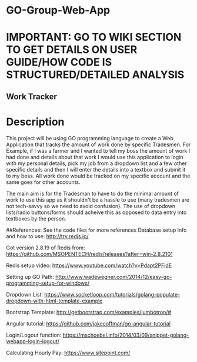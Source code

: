 # GO-Group-Web-App

# IMPORTANT: GO TO WIKI SECTION TO GET DETAILS ON USER GUIDE/HOW CODE IS STRUCTURED/DETAILED ANALYSIS

## Work Tracker

# Description
This project will be using GO programming language to create a Web Application that tracks the amount of work done by specific Tradesmen. For Example, if I was a farmer and I wanted to tell my boss the amount of work I had done and details about that work I would use this application to login with my personal details, pick my job from a dropdown list and a few other specific details and then I will enter the details into a textbox and submit it to my boss. All work done would be tracked on my specific account and the same goes for other accounts.

The main aim is for the Tradesman to have to do the minimal amount of work to use this app as it shouldn't be a hassle to use (many tradesmen are not tech-savvy so we need to avoid confusion). The use of dropdown lists/radio buttons/forms should acheive this as opposed to data entry into textboxes by the person.

##References:
See the code files for more references
  Database setup info and how to use: http://try.redis.io/

  Got version 2.8.19 of Redis from: https://github.com/MSOPENTECH/redis/releases?after=win-2.8.2101
 
  Redis setup video: https://www.youtube.com/watch?v=Pdapt2PFidE

  Setting up GO Path: http://www.wadewegner.com/2014/12/easy-go-programming-setup-for-windows/
  
  Dropdown List: https://www.socketloop.com/tutorials/golang-populate-dropdown-with-html-template-example

  Bootstrap Template: http://getbootstrap.com/examples/jumbotron/#
  
  Angular tutorial: https://github.com/jakecoffman/go-angular-tutorial
  
  Login/Logout function: https://mschoebel.info/2014/03/09/snippet-golang-webapp-login-logout/
  
  Calculating Hourly Pay: https://www.sitepoint.com/
